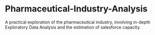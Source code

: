 # Pharmaceutical-Industry-Analysis
A practical exploration of the pharmaceutical industry, involving in-depth Exploratory Data Analysis and the estimation of salesforce capacity.
